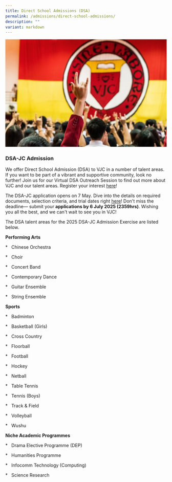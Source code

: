 ```yaml
---
title: Direct School Admissions (DSA)
permalink: /admissions/direct-school-admissions/
description: ""
variant: markdown
---
```

![](/images/Sub%20Page%20Banners%202023/2023%20dsa.jpg)
### DSA-JC Admission


We offer Direct School Admission (DSA) to VJC in a number of talent areas. If you want to be part of a vibrant and supportive community, look no further! Join us for our Virtual DSA Outreach Session to find out more about VJC and our talent areas. Register your interest [here](https://for.edu.sg/vjcdsa)!

The DSA-JC application opens on 7 May. Dive into the details on required documents, selection criteria, and trial dates right [here](/dsa2025application)! Don't miss the deadline— submit your **applications by 6 July 2025 (2359hrs)**. Wishing you all the best, and we can't wait to see you in VJC!

The DSA talent areas for the 2025 DSA-JC Admission Exercise are listed below. 

**Performing Arts**

\*   Chinese Orchestra

\*   Choir

\*   Concert Band

\*   Contemporary Dance

\*   Guitar Ensemble

\*   String Ensemble

**Sports**

\*   Badminton

\*   Basketball (Girls)

\*   Cross Country

\*   Floorball

\*   Football

\*   Hockey

\*   Netball

\*   Table Tennis

\*   Tennis (Boys)

\*   Track &amp; Field

\*   Volleyball

\*   Wushu

**Niche Academic Programmes**

\*   Drama Elective Programme (DEP)

\*   Humanities Programme

\*   Infocomm Technology (Computing)

\*   Science Research